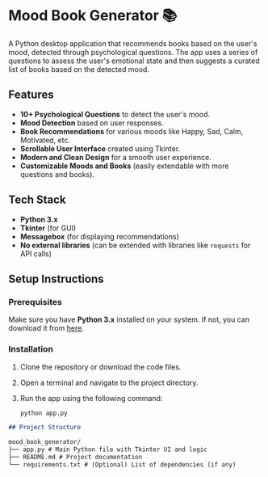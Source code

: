# Mood Book Generator 📚

A Python desktop application that recommends books based on the user's mood, detected through psychological questions. The app uses a series of questions to assess the user's emotional state and then suggests a curated list of books based on the detected mood.

## Features
- **10+ Psychological Questions** to detect the user's mood.
- **Mood Detection** based on user responses.
- **Book Recommendations** for various moods like Happy, Sad, Calm, Motivated, etc.
- **Scrollable User Interface** created using Tkinter.
- **Modern and Clean Design** for a smooth user experience.
- **Customizable Moods and Books** (easily extendable with more questions and books).

## Tech Stack
- **Python 3.x**
- **Tkinter** (for GUI)
- **Messagebox** (for displaying recommendations)
- **No external libraries** (can be extended with libraries like `requests` for API calls)

## Setup Instructions

### Prerequisites
Make sure you have **Python 3.x** installed on your system. If not, you can download it from [here](https://www.python.org/downloads/).

### Installation
1. Clone the repository or download the code files.
2. Open a terminal and navigate to the project directory.
3. Run the app using the following command:

   ```bash
   python app.py
```markdown
## Project Structure

mood_book_generator/
├── app.py # Main Python file with Tkinter UI and logic
├── README.md # Project documentation
└── requirements.txt # (Optional) List of dependencies (if any)
